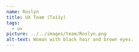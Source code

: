```yaml
---
name: Roslyn
title: UX Team (Ta11y)
tags:
  - ux
picture: ../../images/team/Roslyn.png
alt-text: Woman with black hair and brown eyes.
---
```

